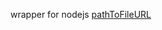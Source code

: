 wrapper for nodejs [pathToFileURL](https://nodejs.org/docs/latest-v20.x/api/url.html#urlpathtofileurlpath-options)